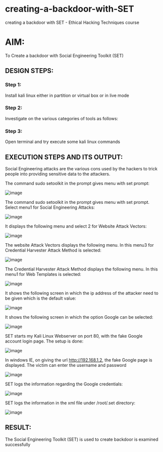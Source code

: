# creating-a-backdoor-with-SET
creating a backdoor with SET - Ethical Hacking Techniques course

# AIM:
To Create a backdoor with Social Engineering Toolkit (SET)

## DESIGN STEPS:

### Step 1:

Install kali linux either in partition or virtual box or in live mode


### Step 2:

Investigate on the various categories of tools as follows:

### Step 3:

Open terminal and try execute some kali linux commands

## EXECUTION STEPS AND ITS OUTPUT:
Social Engineering attacks are the various cons used by the hackers to trick people into providing sensitive data to the attackers.

The command sudo setoolkit in the prompt gives menu with set prompt:

![image](https://github.com/user-attachments/assets/a1cf636b-4908-4793-b8e4-7e229e5e1a2e)


The command sudo setoolkit in the prompt gives menu with set prompt. Select menu1 for Social Engineering Attacks:

![image](https://github.com/user-attachments/assets/a952a809-11b6-4f27-90db-6853112dfc80)

It displays the following menu and select 2 for Website Attack Vectors:

![image](https://github.com/user-attachments/assets/61dac49f-99cc-4991-bc94-c824ffdc1392)

The website Attack Vectors displays the following menu. In this menu3 for Credential Harvester Attack Method is selected:

![image](https://github.com/user-attachments/assets/14a54896-36f1-478f-a354-1ebc2be5a634)

The Credential Harvester Attack Method displays the following menu. In this menu1 for Web Templates is selected:

![image](https://github.com/user-attachments/assets/5f2dd2a2-958b-4ece-bf48-8cf6c18a7392)


It shows the following screen in which the ip address of the attacker need to be given which is the default value:

![image](https://github.com/user-attachments/assets/65eb4483-39fc-4199-af35-38f83e9e1bde)

It shows the following screen in which the option Google can be selected:

![image](https://github.com/user-attachments/assets/d83f93c6-0e66-4828-b0ac-177a2d40b548)

SET starts my Kali Linux Webserver on port 80, with the fake Google account login page. The setup is done:

![image](https://github.com/user-attachments/assets/14817d35-2d99-4214-801d-f965d6809b80)

In windows IE, on giving the url http://192.168.1.2, the fake Google page is displayed. The victim can enter the username and password

![image](https://github.com/user-attachments/assets/a4ef95a2-971c-496d-8676-1d9b231a49bb)

SET logs the information regarding the Google credentials:

![image](https://github.com/user-attachments/assets/ab2b5e4a-007e-4a74-a148-54cbb06e10b9)

SET logs the information in the xml file under /root/.set directory:

![image](https://github.com/user-attachments/assets/b3d8f86c-1cd9-4421-8286-5aa6efa0254e)










## RESULT:
The Social Engineering Toolkit (SET) is used to create backdoor is  examined successfully
